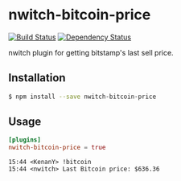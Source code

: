 # nwitch-bitcoin-price

[![Build Status](https://travis-ci.org/nwitch/nwitch-bitcoin-price.svg)](https://travis-ci.org/nwitch/nwitch-bitcoin-price)
[![Dependency Status](https://gemnasium.com/nwitch/nwitch-bitcoin-price.png)](https://gemnasium.com/nwitch/nwitch-bitcoin-price)

nwitch plugin for getting bitstamp's last sell price.

## Installation

``` bash
$ npm install --save nwitch-bitcoin-price
```

## Usage

``` toml
[plugins]
nwitch-bitcoin-price = true
```

``` irc
15:44 <KenanY> !bitcoin
15:44 <nwitch> Last Bitcoin price: $636.36
```